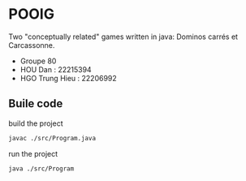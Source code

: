 # POOIG

Two "conceptually related" games written in java: Dominos carrés et Carcassonne.

- Groupe 80
- HOU Dan : 22215394
- HGO Trung Hieu : 22206992

## Buile code
build the project
```bash
javac ./src/Program.java
```
run the project
```bash
java ./src/Program
```
